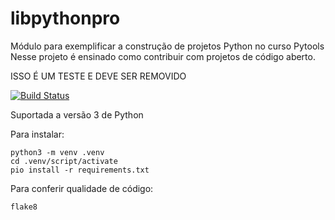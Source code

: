 # libpythonpro
Módulo para exemplificar a construção de projetos Python no curso Pytools
Nesse projeto é ensinado como contribuir com projetos de código aberto.

ISSO É UM TESTE E DEVE SER REMOVIDO

[![Build Status](https://travis-ci.com/RicardoHMoreno/libpythonpro.svg?branch=main)](https://travis-ci.com/RicardoHMoreno/libpythonpro)

Suportada a versão 3 de Python 

Para instalar:
```console
python3 -m venv .venv
cd .venv/script/activate
pio install -r requirements.txt
```

Para conferir qualidade de código:
```console
flake8
```